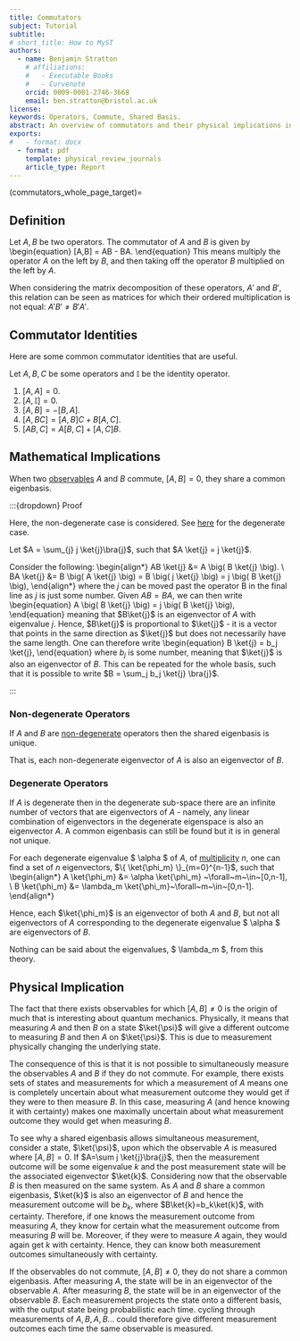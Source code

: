 ```yaml
---
title: Commutators
subject: Tutorial
subtitle: 
# short_title: How to MyST
authors:
  - name: Benjamin Stratton
    # affiliations:
    #   - Executable Books
    #   - Curvenote
    orcid: 0009-0001-2746-3668
    email: ben.stratton@bristol.ac.uk
license: 
keywords: Operators, Commute, Shared Basis.  
abstract: An overview of commutators and their physical implications in quantum mechanics. 
exports:
#   - format: docx
  - format: pdf
    template: physical_review_journals
    article_type: Report
---
```


(commutators_whole_page_target)=

## Definition  

Let $A, B$ be two operators. The commutator of $A$ and $B$ is given by 
\begin{equation}
[A,B] = AB - BA. 
\end{equation}
This means multiply the operator $A$ on the left by $B$, and then taking off the operator $B$ multiplied on the left by $A$. 

When considering the matrix decomposition of these operators, $A'$ and $B'$, this relation can be seen as matrices for which their ordered multiplication is not equal: $A'B' \neq B'A'$.  

## Commutator Identities    

Here are some common commutator identities that are useful. 

Let $A,B,C$ be some operators and $\mathbb{I}$ be the identity operator. 

1. $[A,A] = 0$.
2. $[A, \mathbb{I}] = 0$.
3. $[A,B]=-[B,A]$.
4. $[A,BC] = [A,B]C + B[A,C]$.
5. $[AB,C] = A[B,C] + [A,C]B$. 

## Mathematical Implications

When two [observables](#obersvables_definition_observable_page_target) $A$ and $B$ commute, $[A,B] = 0$, they share a common eigenbasis. 

:::{dropdown} Proof

Here, the non-degenerate case is considered. See [here](https://en.wikipedia.org/wiki/Complete_set_of_commuting_observables#cite_note-1) for the degenerate case. 

Let $A = \sum_{j} j \ket{j}\bra{j}$, such that $A \ket{j} = j \ket{j}$. 

Consider the following: 
\begin{align*}
AB \ket{j} &= A \big( B \ket{j} \big). \\
BA \ket{j} &= B \big( A \ket{j} \big) = B \big( j \ket{j} \big) = j \big( B \ket{j} \big),
\end{align*}
where the $j$ can be moved past the operator B in the final line as $j$ is just some number. Given $AB=BA$, we can then write 
\begin{equation}
A \big( B \ket{j} \big) = j \big( B \ket{j} \big),
\end{equation}
meaning that $B\ket{j}$ is an eigenvector of $A$ with eigenvalue $j$. Hence, $B\ket{j}$ is proportional to $\ket{j}$ - it is a vector that points in the same direction as $\ket{j}$ but does not necessarily have the same length. One can therefore write 
\begin{equation}
B \ket{j} = b_j \ket{j},
\end{equation}
where $b_j$ is some number, meaning that $\ket{j}$ is also an eigenvector of $B$. This can be repeated for the whole basis, such that it is possible to write $B = \sum_j b_j \ket{j} \bra{j}$.

:::

###  Non-degenerate Operators

If $A$ and $B$ are [non-degenerate](#degenerate_definition_target_eigenvalues_page) operators then the shared eigenbasis is unique. 

That is, each non-degenerate eigenvector of $A$ is also an eigenvector of $B$. 

### Degenerate Operators

If $A$ is degenerate then in the degenerate sub-space there are an infinite number of vectors that are eigenvectors of $A$ - namely, any linear combination of eigenvectors in the degenerate eigenspace is also an eigenvector $A$. A common eigenbasis can still be found but it is in general not unique. 

For each degenerate eigenvalue $ \alpha $ of $A$, of [multiplicity](#multiplicity_quantum_info_glossary) $n$, one can find a set of $n$ eigenvectors, $\{ \ket{\phi_m} \}_{m=0}^{n-1}$, such that 
\begin{align*}
A \ket{\phi_m} &= \alpha \ket{\phi_m} ~\forall~m~\in~[0,n-1], \\
B \ket{\phi_m} &= \lambda_m \ket{\phi_m}~\forall~m~\in~[0,n-1].
\end{align*}

Hence, each $\ket{\phi_m}$ is an eigenvector of both $A$ and $B$, but not all eigenvectors of $A$ corresponding to the degenerate eigenvalue $ \alpha $ are eigenvectors of $B$. 

Nothing can be said about the eigenvalues, $ \lambda_m $, from this theory. 

## Physical Implication 

The fact that there exists observables for which $[A,B] \neq 0$ is the origin of much that is interesting about quantum mechanics. Physically, it means that measuring $A$ and then $B$ on a state $\ket{\psi}$ will give a different outcome to measuring $B$ and then $A$ on $\ket{\psi}$. This is due to measurement physically changing the underlying state. 

The consequence of this is that it is not possible to simultaneously measure the observables $A$ and $B$ if they do not commute. For example, there exists sets of states and measurements for which a measurement of $A$ means one is completely uncertain about what measurement outcome they would get if they were to then measure $B$. In this case, measuring $A$ (and hence knowing it with certainty) makes one maximally uncertain about what measurement outcome they would get when measuring $B$.  

To see why a shared eigenbasis allows simultaneous measurement, consider a state, $\ket{\psi}$, upon which the observable $A$ is measured where $[A,B] = 0$. If $A=\sum j \ket{j}\bra{j}$, then the measurement outcome will be some eigenvalue $k$ and the post measurement state will be the associated eigenvector $\ket{k}$. Considering now that the observable $B$ is then measured on the same system. As $A$ and $B$ share a common eigenbasis, $\ket{k}$ is also an eigenvector of $B$ and hence the measurement outcome will be $b_k$, where $B\ket{k}=b_k\ket{k}$, with certainty. Therefore, if one knows the measurement outcome from measuring $A$, they know for certain what the measurement outcome from measuring $B$ will be. Moreover, if they were to measure $A$ again, they would again get $k$ with certainty. Hence, they can know both measurement outcomes simultaneously with certainty. 

If the observables do not commute, $[A,B] \neq 0$, they do not share a common eigenbasis. After measuring $A$, the state will be in an eigenvector of the observable $A$. After measuring $B$, the state will be in an eigenvector of the observable $B$. Each measurement projects the state onto a different basis, with the output state being probabilistic each time. cycling through measurements of $A, B, A, B \ldots$ could therefore give different measurement outcomes each time the same observable is measured. 
